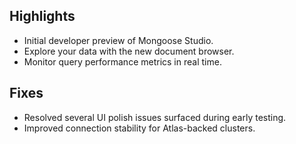 ## Highlights

- Initial developer preview of Mongoose Studio.
- Explore your data with the new document browser.
- Monitor query performance metrics in real time.

## Fixes

- Resolved several UI polish issues surfaced during early testing.
- Improved connection stability for Atlas-backed clusters.
